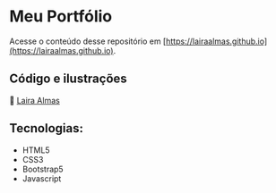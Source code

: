 # Meu Portfólio

Acesse o conteúdo desse repositório em [https://lairaalmas.github.io](https://lairaalmas.github.io).

## Código e ilustrações

🦖 [Laira Almas](https://github.com/lairaalmas)

## Tecnologias:

- HTML5
- CSS3
- Bootstrap5
- Javascript
